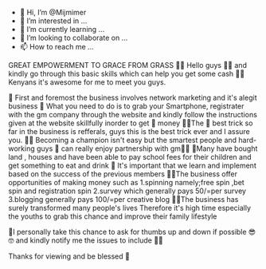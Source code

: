 - 👋 Hi, I’m @Mijmimer
- 👀 I’m interested in ...
- 🌱 I’m currently learning ...
- 💞️ I’m looking to collaborate on ...
- 📫 How to reach me ...

<!---
Mijmimer/Mijmimer is a ✨ special ✨ repository because its `README.md` (this file) appears on your GitHub profile.
You can click the Preview link to take a look at your changes.
--->
GREAT EMPOWERMENT TO GRACE FROM GRASS
📌😇 Hello guys 🤩🤗 and kindly go through this basic skills which can help you get some cash
📌😍 Kenyans it's awesome for me to meet you guys.

📌 First and foremost the business involves network marketing and it's alegit business
📌 What you need to do is to grab your Smartphone, registrater with the gm company through the website and kindly follow the instructions given at the website skillfully inorder to get 🤑 money
📌🤓The 🌺 best trick so far in the business is refferals, guys this is the best trick ever and I assure you.
📌🥇 Becoming a champion isn't easy but the smartest people and hard-working guys 🤩 can really enjoy partnership with gm👩‍🎓
📌Many have bought land , houses and have been able to pay school fees for their children and get something to eat and drink
📌 It's important that we learn and implement based on the success of the previous members
📌💃The business offer opportunities of making money such as 
  1.spinning namely;free spin ,bet spin and registration spin
  2.survey which generally pays 50/=per survey
  3.blogging generally pays 100/=per creative blog
📌💃The business has surely transformed many people's lives
 Therefore it's high time especially the youths to grab this chance and improve their family lifestyle

📌I personally take this chance to ask for thumbs up and down if possible 😎🤓
and kindly notify me the issues to include 🤔🔔

  Thanks for viewing and be blessed 🤝

